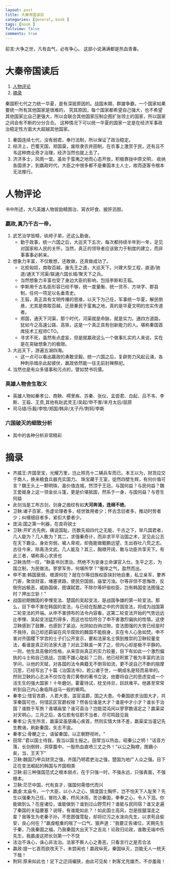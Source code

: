 ```yaml
---
layout: post
title: 大秦帝国读后
categories: [general, book ]
tags: [book ]
fullview: false
comments: true
---
```


前言:大争之世，凡有血气，必有争心。 这部小说满满都是热血青春。

# 大秦帝国读后

1. [人物评论](#人物评论)
2. [摘录](#摘录)

秦国积七代之力统一华夏，是有深层原因的。战国末期，群雄争霸，一个国家如果要统一所有其他国家是很难的，
究其原因，每个国家都希望自己强大，也不希望其他国家比自己更强大，所以会联合其他国家压制企图扩张领土的国家，所以国家之间会有不断的分分合合。
这种情况下可以统一华夏的国家一定是在经济军事政治稳定性方面大大超越其他国家。

1. 秦国连续七代，没有弱君，奉行法制，所以保证了政治稳定。
2. 经济上，巴蜀天国，郑国渠，废除隶农井田制，在农事上激赏于民，还有吕不韦这种商业奇才治理，经济当然也就上去了。
3. 济济多士，风雨一堂。虽处于蛮夷之地而心态开放，积极靠拢中原文明，
收纳各国贤才，到嬴政时代，大臣之中很多都不是秦国本土人士，故而逐客令根本无法推行。

# 人物评论

书中所述，大凡英雄人物皆励精图治、宵衣旰食、披肝沥胆。

### 嬴政,真乃千古一帝，
1. 武艺治学皆精，纨绔子弟，还这么勤奋。
    - 勤于政事，统一六国之后，大巡天下五次，每次都持续半年到一年，足见对国家和人民的关怀。当然，真正的领导者应该致力于制度的建立，而非事事事必躬亲。
2. 想象力丰富，不仅敢想，还敢做，还真做成功了。
    - 北拒匈奴，南取百越，废先王之道，大巡天下。兴建大型工程，直道/驰道/通天下河渠/联通六国长城/聚天下之兵。
    - 当然想象力丰富也受了身边大臣的影响，包括李斯和王翦。
    - 李斯用千古名臣形容已经不够，统一度量衡、统一货币、方块字、郡县制，任何一项足以名垂青史。
    - 王翦，真正具有文明传播的思维，以天下为己任，军事统一华夏，解民倒悬，尤其是南取百越，迁居秦民于蛮夷之地，真的是华夏文明的忠实传道者。
    - 郑国，通天下河渠，那个时代，河渠就是命脉，就是实力。通四方道路，犹如今之高速公路、高铁，这是一个真正具有创新能力的人。堪称秦国首席技术工程师CTO。
    - 寻求不死，虽然有点虚妄，但是就嬴政这么一个做事扎实的人来说，实在是在突破想象力的极限。
3. 大巡天下，游遍五湖四海。
    - 这一点可以看出嬴政的勇敢坚毅。统一六国之后，复辟势力风起云涌，各种刺杀暗杀此起彼伏，嬴政依然能一往无前封禅祭祀。
4. 当然也是有众多错事和污点的，譬如焚书坑儒。

### 英雄人物舍生取义
- 英雄人物如秦孝公、商鞅、樗里疾、苏秦、张仪、孟尝君、白起、吕不韦、李斯、王翦、王贲,其他有赵武灵王/吴起/申不害/芈月太后/屈原
- 司马错/乐毅/李牧/郑国/韩非/太子丹/荆轲/李斯

### 六国破灭的细致分析
- 其中的各种分析非常精彩


# 摘录
- 齐威王:齐国至宝，光耀万里，岂止照亮十二辆兵车而已。本王以为，财货应交于商人，换来粮食兵器充实国力。
珠宝藏于王室，徒然四壁生辉，有何价值可言？魏王头上一颗明珠，虽价值连城，然顶于王冠，与国何益？与民何益？魏王爱姬身上这一领金丝斗篷，更是价堪抵国，然系于一身，与国何益？与苍生何益
- 此剑当是工布古剑，剑身之曲纹有如**大河奔涌，连绵不绝**。
- 卫鞅:诸子百家，务虚论理者多，经世致用者少；怀古念旧者多，推动时势者少；纠缠细目者多，紧扣大要者少。
- 庞涓:国之第一利器，在良将锐士
- 卫鞅:开旷古先例，痛说国耻。历数先祖四代之无能，千古之下，举凡国君者，几人能为？几人敢为？其二，求强秦奇计，而非求平平治国之术，足见此公志在天下霸业。身处穷弱，被人卑视，却竟能做鲲鹏远望，生出吞吐八荒之志。古往今来，除禹汤文武，几人能及？其三，胸襟开阔，敢与功臣共享天下。有此三者，堪称真心求贤也
- 卫鞅浩然一叹，"鞅虽书剑漂泊，然绝不为安身立命谋官入仕。生平之志，为国立制，为民做法。寥寥军务，何堪所学？"傲岸之气，盈然而出。
- 申不害:韩国衰弱，根源何在？就在尔等旧族权臣挟封地自重，私立亲军，豢养门客，聚敛财富，堵塞贤路，使民穷国弱，庙堂污浊。尔等非但不思悔改，反倒穷凶极恶，威胁国侯，图谋弑君。不除尔等奸佞权臣，岂有韩国变法图强之时？押出立斩！"
- 战国初期魏国的李悝变法、楚国的吴起变法，是战国争雄的第一轮变法。那么，目下申不害在韩国的变法，与已经在酝酿之中的齐国变法，将成为战国第二轮变法的开端。从申不害颁布的法令内容看，这第二轮变法开始的气势远远比李悝、吴起变法猛烈得多，而这也恰恰符合了申不害激烈偏执的性情。这使卫鞅感到了鼓舞，也感到了紧迫。光阴如白驹过隙，变法图强的大势已经是时不我待，自己却还羁留在风华腐败的魏国不能脱身，实在令人心急如焚。申不害对齐国稷下学宫的士子们公开宣示，要和法家名士慎到推崇的卫鞅较量变法，看谁是真正的法家大道？对此卫鞅虽一笑了之，但内心却是极不平静的。一则，他生具高傲的性格，从来崇尚真正的实力较量，目下有如此一个激烈偏执的斗士和自己挑战，岂能不雄心陡起？二则，他已经积累了极为丰富的法治学问，以他的天赋，对各国的法令典籍无不倒背如流，更不说自己不断的揣摩沉思，已经写出了十篇《治国法书》，若公诸于世，一朝成名是轻而易举的。然则卫鞅的心志决不仅仅在青灯黄卷的著书立说，他要将自己的思虑变成一个活生生的强大国家！十年磨剑，霍霍待试，枕戈待旦，跃跃难平。他甚至常常听到自己内心象临阵战马一般的嘶鸣。
- 秦孝公:惜官吝爵，人君大患。滥官滥爵，国之大患。今秦国欲求治国大才，共享秦国可也，何惜区区官爵权禄？然各位谁是大才？谁是中才小才？谁长于治国？谁胜于军旅？谁堪庙堂？谁可县治？岂能混沌间以寥寥数语定之？嬴渠梁对天明心，三月之后，各位若有任职不当者，尽可鸣鼓见我
- 秦孝公:先生所言，嬴渠梁虽感痛心疾首，然则实情大体不差，嬴渠梁当谨记先生教诲，刷新秦国，矢志不逾。
- 秦孝公:骨鲠之士，请留秦国，以正朝野视听。"
- 田常:"君以国士待我，我当以国士报之。田常当以热血，昭秦公之明！"话音方落，长剑倒转，洞穿腹中，一股热血直喷三丈之外！"以公之胸襟，图霸小矣，当，王天下"
- 卫鞅:魏国乃甲兵财货之强，齐国乃明君吏治之强，楚国为地广人众之强。目下正在变法崛起的韩国与齐国相类
- 卫鞅:前三种强国范式之根本弱点，在于只强一时，不强永远，只强表面，不强根本。
- 卫鞅:茫茫中国，代有良才，强国何需借代而兴
- 嬴虔:太庙令，一个大臣，以小人之心，猜度国士胸怀，岂不怕天下人耻笑？先生以强秦为己任，冒险入秦，栉风沐雨，苦访秦国，拳拳之心，令人下泪。你能做到么？在座诸位，谁能做到？谁到过山野荒村？谁能与民同宿？谁又走遍了秦国的关隘要塞？说呀，有谁能如此？！如此国士高风，岂是拔腿溜走之辈？我等生为老秦子孙，不思图强雪耻，却将烂污之水泼向先生，以求苟且偷安，良心何在？"嬴虔粗重的喘了一口气，狠声道："我要正告诸位，天赐先生于秦，乃我秦国之福，乃我秦国大出天下之吉兆！论政归论政，谁敢无端中伤先生，我嬴虔这把长剑第一个不饶
- 法治不诛心，诛心非法治。法家不察人心之善恶，只看言行之是否合法
- 嬴政:提一匕首而欲改天下，未尝闻也！嬴政纵死，秦国纵灭，岂能无人一统天下哉！
- 荆轲:原来如此也！足下之迂阔褊狭，由此可见矣！刺客尤充雄杰，不亦羞哉！

